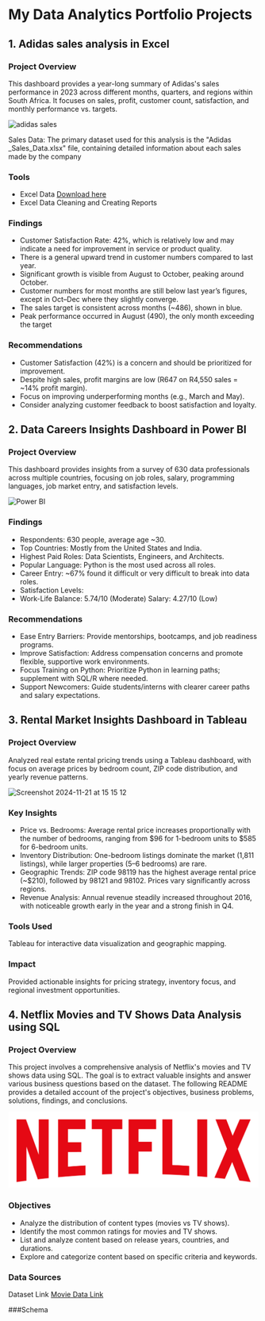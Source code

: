 # My Data Analytics Portfolio Projects

## 1. Adidas sales analysis in Excel

### Project Overview


This dashboard provides a year-long summary of Adidas's sales performance in 2023 across different months, quarters, and regions within South Africa. It focuses on sales, profit, customer count, satisfaction, and monthly performance vs. targets.



![adidas sales](https://github.com/user-attachments/assets/e3c20fc8-80ee-468a-b47b-d6c37ced0edb)






Sales Data: The primary dataset used for this analysis is the "Adidas _Sales_Data.xlsx" file, containing detailed information about each sales made by the company


### Tools

- Excel Data  [Download here](https://1drv.ms/x/c/d77f8c2d11b9b74a/EavZlOBcaG9FqnLxWQdPInQBlTOnT85k1DraQ7Dg0f5j0g?e=SEJ6Dd)
- Excel Data Cleaning and Creating Reports

### Findings

- Customer Satisfaction Rate: 42%, which is relatively low and may indicate a need for improvement in service or product quality.
- There is a general upward trend in customer numbers compared to last year.
- Significant growth is visible from August to October, peaking around October.
- Customer numbers for most months are still below last year’s figures, except in Oct–Dec where they slightly converge.
- The sales target is consistent across months (~486), shown in blue.
- Peak performance occurred in August (490), the only month exceeding the target


### Recommendations

- Customer Satisfaction (42%) is a concern and should be prioritized for improvement.
- Despite high sales, profit margins are low (R647 on R4,550 sales = ~14% profit margin).
- Focus on improving underperforming months (e.g., March and May).
- Consider analyzing customer feedback to boost satisfaction and loyalty.






## 2. Data Careers Insights Dashboard in Power BI

### Project Overview

This dashboard provides insights from a survey of 630 data professionals across multiple countries, focusing on job roles, salary, programming languages, job market entry, and satisfaction levels.

![Power BI ](https://github.com/user-attachments/assets/7d31f81e-f4d5-4fed-a4e5-593d951f7ab5)



### Findings

- Respondents: 630 people, average age ~30.
- Top Countries: Mostly from the United States and India.
- Highest Paid Roles: Data Scientists, Engineers, and Architects.
- Popular Language: Python is the most used across all roles.
- Career Entry: ~67% found it difficult or very difficult to break into data roles.
- Satisfaction Levels:
- Work-Life Balance: 5.74/10 (Moderate)
  Salary: 4.27/10 (Low)

### Recommendations

- Ease Entry Barriers: Provide mentorships, bootcamps, and job readiness programs.
- Improve Satisfaction: Address compensation concerns and promote flexible, supportive work environments.
- Focus Training on Python: Prioritize Python in learning paths; supplement with SQL/R where needed.
- Support Newcomers: Guide students/interns with clearer career paths and salary expectations.


## 3. Rental Market Insights Dashboard in Tableau

### Project Overview

Analyzed real estate rental pricing trends using a Tableau dashboard, with focus on average prices by bedroom count, ZIP code distribution, and yearly revenue patterns.

![Screenshot 2024-11-21 at 15 15 12](https://github.com/user-attachments/assets/02d1f1f9-1191-44c7-9728-c379e2f09b8a)


### Key Insights

- Price vs. Bedrooms: Average rental price increases proportionally with the number of bedrooms, ranging from $96 for 1-bedroom units to $585 for 6-bedroom units.
- Inventory Distribution: One-bedroom listings dominate the market (1,811 listings), while larger properties (5–6 bedrooms) are rare.
- Geographic Trends: ZIP code 98119 has the highest average rental price (~$210), followed by 98121 and 98102. Prices vary significantly across regions.
- Revenue Analysis: Annual revenue steadily increased throughout 2016, with noticeable growth early in the year and a strong finish in Q4.


### Tools Used

Tableau for interactive data visualization and geographic mapping.

### Impact

Provided actionable insights for pricing strategy, inventory focus, and regional investment opportunities.


## 4. Netflix Movies and TV Shows Data Analysis using SQL

### Project Overview

This project involves a comprehensive analysis of Netflix's movies and TV shows data using SQL. The goal is to extract valuable insights and answer various business questions based on the dataset. The following README provides a detailed account of the project's objectives, business problems, solutions, findings, and conclusions.

![Netflix logo ](https://github.com/Qoqosha/Lusanda-Portfolio-Projects/blob/main/logo.png)


### Objectives

- Analyze the distribution of content types (movies vs TV shows).
- Identify the most common ratings for movies and TV shows.
- List and analyze content based on release years, countries, and durations.
- Explore and categorize content based on specific criteria and keywords.

### Data Sources  

Dataset Link [Movie Data Link](https://www.kaggle.com/datasets/shivamb/netflix-shows?resource=download)

###Schema


